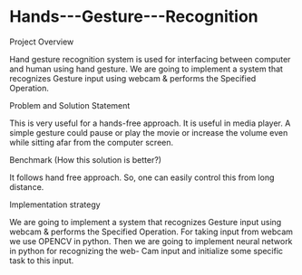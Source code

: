 # Hands---Gesture---Recognition
Project Overview

Hand gesture recognition system is used for interfacing between computer and human
using hand gesture. We are going to implement a system that recognizes Gesture input
using webcam &amp; performs the Specified Operation.

Problem and Solution Statement

This is very useful for a hands-free approach. It is useful in media player. A simple gesture
could pause or play the movie or increase the volume even while sitting afar from the
computer screen.

Benchmark (How this solution is better?)

It follows hand free approach. So, one can easily control this from long distance.

Implementation strategy

We are going to implement a system that recognizes Gesture input using webcam &amp;
performs the Specified Operation. For taking input from webcam we use OPENCV in
python. Then we are going to implement neural network in python for recognizing the web-
Cam input and initialize some specific task to this input.
